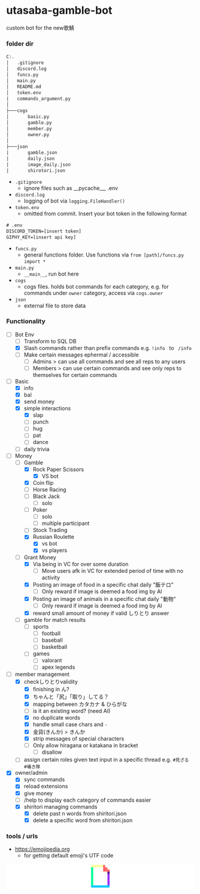 # utasaba-gamble-bot
custom bot for the new歌鯖

### folder dir

```
C:.
│   .gitignore
│   discord.log
│   funcs.py
│   main.py
│   README.md
│   token.env
|   commands_argument.py
│
├───cogs
│       basic.py
│       gamble.py
│       member.py
│       owner.py
│
├───json
|       gamble.json
|       daily.json
|       image_daily.json
|       shirotori.json
```

- `.gitignore`
  - ignore files such as \_\_pycache_\_\, .env
- `discord.log`
  - logging of bot via `logging.FileHandler()`
- `token.env`
  - omitted from commit. Insert your bot token in the following format
```
# .env
DISCORD_TOKEN=[insert token]
GIPHY_KEY=[insert api key]
```
- `funcs.py`
  - general functions folder. Use functions via `from [path]/funcs.py import *`
- `main.py`
  - `__main__`, run bot here
- `cogs`
  - cogs files. holds bot commands for each category, e.g. for commands under `owner` category, access via `cogs.owner`
- `json`
  - external file to store data

### Functionality
- [ ] Bot Env
  - [ ] Transform to SQL DB
  - [x] Slash commands rather than prefix commands e.g. `!info ` to ` /info`
  - [ ] Make certain messages ephermal / accessible
    - [ ] Admins > can use all commands and see all reps to any users
    - [ ] Members > can use certain commands and see only reps to themselves for certain commands
- [ ] Basic
  - [x] info
  - [x] bal
  - [x] send money
  - [x] simple interactions
    - [x] slap
    - [ ] punch
    - [ ] hug
    - [ ] pat
    - [ ] dance
  - [ ] daily trivia
- [ ] Money
  - [ ] Gamble
    - [x] Rock Paper Scissors
      - [x] VS bot
    - [x] Coin flip
    - [ ] Horse Racing
    - [ ] Black Jack
      - [ ] solo
    - [ ] Poker
      - [ ] solo
      - [ ] multiple participant
    - [ ] Stock Trading
    - [x] Russian Roulette
      - [x] vs bot
      - [x] vs players
  - [ ] Grant Money
    - [x] Via being in VC for over some duration
      - [ ] Move users afk in VC for extended period of time with no activity
    - [x] Posting an image of food in a specific chat daily "飯テロ"
      - [ ] Only reward if image is deemed a food img by AI
    - [x] Posting an image of animals in a specific chat daily "動物"
      - [ ] Only reward if image is deemed a food img by AI
    - [x] reward small amount of money if valid しりとり answer
  - [ ] gamble for match results
    - [ ] sports
      - [ ] football
      - [ ] baseball
      - [ ] basketball
    - [ ] games
      - [ ] valorant
      - [ ] apex legends
- [ ] member management
  - [x] checkしりとりvalidity
    - [x] finishing in ん?
    - [x] ちゃんと「尻」「取り」してる？
    - [x] mapping between カタカナ & ひらがな
    - [ ] is it an existing word? (need AI)
    - [x] no duplicate words
    - [x] handle small case chars and `-`
    - [x] 金貨(きんか) > きんか
    - [x] strip messages of special characters
    - [ ] Only allow hiragana or katakana in bracket
      - [ ] disallow 
  - [ ] assign certain roles given text input in a specific thread e.g. `#見ざる`　`#囁き隊`
- [x] owner/admin
  - [x] sync commands
  - [x] reload extensions
  - [x] give money
  - [ ] /help to display each category of commands easier
  - [x] shiritori managing commands
    - [x] delete past n words from shiritori.json
    - [x] delete a specific word from shiritori.json

### tools / urls
- https://emojipedia.org
  - for getting default emoji's UTF code


![](giphy_attribution_mark.png)